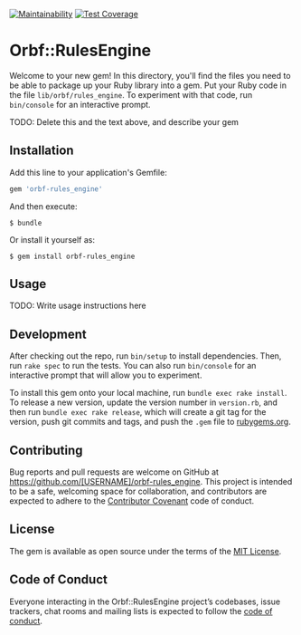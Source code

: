 [![Maintainability](https://api.codeclimate.com/v1/badges/3efa31b8965568095798/maintainability)](https://codeclimate.com/github/BLSQ/orbf-rules_engine/maintainability)
[![Test Coverage](https://api.codeclimate.com/v1/badges/3efa31b8965568095798/test_coverage)](https://codeclimate.com/github/BLSQ/orbf-rules_engine/test_coverage)

# Orbf::RulesEngine

Welcome to your new gem! In this directory, you'll find the files you need to be able to package up your Ruby library into a gem. Put your Ruby code in the file `lib/orbf/rules_engine`. To experiment with that code, run `bin/console` for an interactive prompt.

TODO: Delete this and the text above, and describe your gem

## Installation

Add this line to your application's Gemfile:

```ruby
gem 'orbf-rules_engine'
```

And then execute:

    $ bundle

Or install it yourself as:

    $ gem install orbf-rules_engine

## Usage

TODO: Write usage instructions here

## Development

After checking out the repo, run `bin/setup` to install dependencies. Then, run `rake spec` to run the tests. You can also run `bin/console` for an interactive prompt that will allow you to experiment.

To install this gem onto your local machine, run `bundle exec rake install`. To release a new version, update the version number in `version.rb`, and then run `bundle exec rake release`, which will create a git tag for the version, push git commits and tags, and push the `.gem` file to [rubygems.org](https://rubygems.org).

## Contributing

Bug reports and pull requests are welcome on GitHub at https://github.com/[USERNAME]/orbf-rules_engine. This project is intended to be a safe, welcoming space for collaboration, and contributors are expected to adhere to the [Contributor Covenant](http://contributor-covenant.org) code of conduct.

## License

The gem is available as open source under the terms of the [MIT License](https://opensource.org/licenses/MIT).

## Code of Conduct

Everyone interacting in the Orbf::RulesEngine project’s codebases, issue trackers, chat rooms and mailing lists is expected to follow the [code of conduct](https://github.com/[USERNAME]/orbf-rules_engine/blob/master/CODE_OF_CONDUCT.md).
